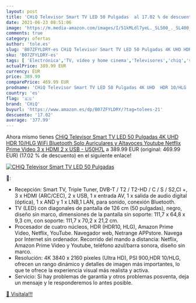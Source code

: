 ```yaml
---
layout: post
title: 'CHiQ Televisor Smart TV LED 50 Pulgadas  al 17.02 % de descuento'
date: 2021-06-23 08:51:06
image: 'https://m.media-amazon.com/images/I/51kMLdl7yeL._SL500_._SL400_.jpg'
comments: true
category: ofertas
author: 'tole.es'
slug: 'B07ZFYLDRY-es CHiQ Televisor Smart TV LED 50 Pulgadas 4K UHD HDR 10/HLG...'
sku: 'B07ZFYLDRY-es'
tags: [ 'Electrónica','TV, vídeo y home cinema','Televisores','chiq','smart','televisor','tv', ]
actualPrice: 389.99 EUR
currency: EUR
price: 389.99
comparePrice: 469.99 EUR
prodname: 'CHiQ Televisor Smart TV LED 50 Pulgadas 4K UHD  HDR 10/HLG  WiFi  Bluetooth  Solo Auriculares y Altavoces   Youtube  Netflix  Prime Video  3 x HDMI  2 x USB - U50H7L'
country: 'es'
flag: '🇪🇸'
brand: 'CHiQ'
buyurl: 'https://www.amazon.es/dp/B07ZFYLDRY/?tag=tolees-21'
descuento: '17.02'
average: '377.99'
---
```


Ahora mismo tienes [CHiQ Televisor Smart TV LED 50 Pulgadas 4K UHD  HDR 10/HLG  WiFi  Bluetooth  Solo Auriculares y Altavoces   Youtube  Netflix  Prime Video  3 x HDMI  2 x USB - U50H7L](https://www.amazon.es/dp/B07ZFYLDRY/?tag=tolees-21) a 389.99 EUR (original: 469.99 EUR) (17.02 %  de descuento) en el siguiente enlace!

[![CHiQ Televisor Smart TV LED 50 Pulgadas ](https://m.media-amazon.com/images/I/51kMLdl7yeL._SL500_._SL400_.jpg)](https://www.amazon.es/dp/B07ZFYLDRY/?tag=tolees-21)

🔎:

- Recepción: Smart TV, Triple Tuner, DVB-T / T2 / T2-HD / C / S / S2,CI +, 3 x HDMI (ARC/CEC), 2 x USB, 1 x entrada AV, 1 x salida de audio digital (óptica), 1 x AND y 1 x LNB,1 LAN, para sonido, conexión Bluetooth.
- TV (LED) con diagonales de pantalla de 126 cm (50 pulgadas), negro, diseño sin marco, dimensiones de la pantalla sin soporte: 111,7 x 64,8 x 9,3 cm, con soporte: 111,7 x 70,2 x 21,2 cm.
- Procesador de cuatro núcleos, HDR (HDR10, HLG), Amazon Prime Video, Netflix, YouTube. Navegador web, Netrange APPstore. Navega por Internet sin ordenador. Recorrido del mando a distancia: Netflix, Amazon Prime Video y Youtube, teléfono azul/barra sonora, diseño sin marco.
- Resolución: 4K 3840 x 2160 píxeles (Ultra HD), PSI 900,HDR 10/HLG, ofrecen un rango dinámico y detalles de imagen más importantes, lo que te ofrece la experiencia visual más realista y activa.
- Servicio: Si hay problemas de garantía y otros problemas posventa, deja un mensaje y le responderemos lo antes posible.

[🛒 Visítala!!!](https://www.amazon.es/dp/B07ZFYLDRY/?tag=tolees-21)
